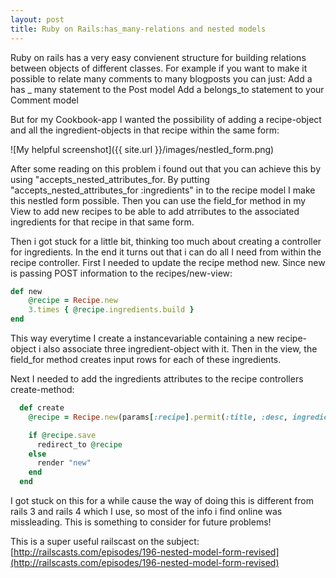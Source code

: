```yaml
---
layout: post
title: Ruby on Rails:has_many-relations and nested models
---
```


Ruby on rails has a very easy convienent structure for building relations between objects of different classes. For example if you want to make it possible to relate many comments to many blogposts you can just:
Add a has _ many statement to the Post model
Add a belongs_to statement to your Comment model

But for my Cookbook-app I wanted the possibility of adding a recipe-object and all the ingredient-objects in that recipe within the same form:


![My helpful screenshot]({{ site.url }}/images/nestled_form.png)

After some reading on this problem i found out that you can achieve this by using "accepts_nested_attributes_for. By putting "accepts_nested_attributes_for :ingredients" in to the recipe model I make this nestled form possible. Then you can use the field_for method in my View to add new recipes to be able to add atrributes to the associated ingredients for that recipe in that same form.

 Then i got stuck for a little bit, thinking too much about creating a controller for ingredients. In the end it turns out that i can do all I need from within the recipe controller. First I needed to update the recipe method new. Since new is passing POST information to the recipes/new-view:
 
```ruby
def new
    @recipe = Recipe.new
    3.times { @recipe.ingredients.build }
end
```

This way everytime I create a instancevariable containing a new recipe-object i also associate three ingredient-object with it. Then in the view, the field_for method creates input rows for each of these ingredients.

Next I needed to add the ingredients attributes to the recipe controllers create-method:

```ruby
  def create
    @recipe = Recipe.new(params[:recipe].permit(:title, :desc, ingredients_attributes: [:name]))

    if @recipe.save
      redirect_to @recipe
    else
      render "new"
    end
  end
```

I got stuck on this for a while cause the way of doing this is different from rails 3 and rails  4 which I use, so most of the info i find online was missleading. This is something to consider for future problems!

This is a super useful railscast on the subject:
[http://railscasts.com/episodes/196-nested-model-form-revised](http://railscasts.com/episodes/196-nested-model-form-revised)
 


